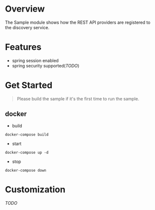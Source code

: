 # Overview

The Sample module shows how the REST API providers are registered to the discovery service.

# Features

* spring session enabled
* spring security supported(*TODO*)

# Get Started

> Please build the sample if it's the first time to run the sample.

## docker

* build

```
docker-compose build
```

* start

```
docker-compose up -d
```

* stop

```
docker-compose down
```

# Customization

*TODO*